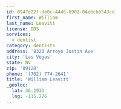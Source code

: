 ```yaml
---
id: 0947e22f-de0c-4446-b902-04e6cbb543cd
first_name: William
last_name: Leavitt
license: DDS
services:
  - dentist
category: dentists
address: '8320 Arroyo Justin Ave'
city: 'Las Vegas'
state: NV
zip: '89128'
phone: '(702) 774-2641'
title: 'William Leavitt'
_geoloc:
  lat: 36.1933
  lng: -115.276
---
```


